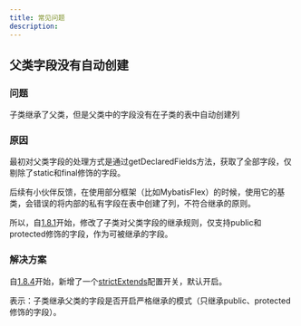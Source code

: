 ```yaml
---
title: 常见问题
description:
---
```


## 父类字段没有自动创建

### 问题

子类继承了父类，但是父类中的字段没有在子类的表中自动创建列

### 原因

最初对父类字段的处理方式是通过getDeclaredFields方法，获取了全部字段，仅剔除了static和final修饰的字段。

后续有小伙伴反馈，在使用部分框架（比如MybatisFlex）的时候，使用它的基类，会错误的将内部的私有字段在表中创建了列，不符合继承的原则。

所以，自[1.8.1](/变更日志.html#_1-8-1)开始，修改了子类对父类字段的继承规则，仅支持public和protected修饰的字段，作为可被继承的字段。

### 解决方案

自[1.8.4](/变更日志.html#_1-8-4)开始，新增了一个[strictExtends](/配置.html#strict-extends)配置开关，默认开启。

表示：子类继承父类的字段是否开启严格继承的模式（只继承public、protected修饰的字段）。
